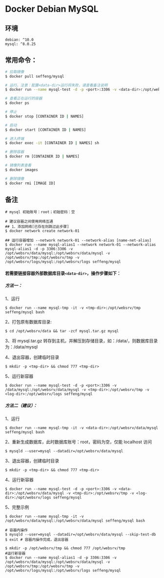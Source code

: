 # Docker Debian MySQL

## 环境

```
debian: ^10.0
mysql: ^8.0.25
```

## 常用命令：

```sh
# 拉取镜像
$ docker pull seffeng/mysql

# 运行，注意：配置<data-dir>运行将失败，请查看备注说明
$ docker run --name mysql-test -d -p <port>:3306 -v <data-dir>:/opt/websrv/data/mysql -v <tmp-dir>:/opt/websrv/tmp -v <log-dir>:/opt/websrv/logs seffeng/mysql

# 查看正在运行的容器
$ docker ps

# 停止
$ docker stop [CONTAINER ID | NAMES]

# 启动
$ docker start [CONTAINER ID | NAMES]

# 进入终端
$ docker exec -it [CONTAINER ID | NAMES] sh

# 删除容器
$ docker rm [CONTAINER ID | NAMES]

# 镜像列表查看
$ docker images

# 删除镜像
$ docker rmi [IMAGE ID]
```

## 备注

```
# mysql 初始账号：root；初始密码：空
```
```shell
# 建议容器之间使用网络互通
## 1、添加网络[已存在则跳过此步骤]
$ docker network create network-01

## 运行容器增加 --network network-01 --network-alias [name-net-alias]
$ docker run --name mysql-alias1 --network network-01 --network-alias mysql-alias1 -d -p 3306:3306 -v /opt/websrv/data/mysql:/opt/websrv/data/mysql -v /opt/websrv/tmp:/opt/websrv/tmp -v /opt/websrv/logs/mysql:/opt/websrv/logs seffeng/mysql
```
#### 若需要链接容器外部数据库目录`<data-dir>`，操作步骤如下：

##### 方法一：

1、运行

```shell
$ docker run --name mysql-tmp -it -v <tmp-dir>:/opt/websrv/tmp seffeng/mysql bash
```

2、打包原有数据库目录:

```shell
$ cd /opt/websrv/data && tar -zcf mysql.tar.gz mysql
```

3、将 mysql.tar.gz 转存到主机，并解压到存储目录，如：/data/，则数据库目录为：/data/mysql

4、退出容器，创建临时目录

```shell
$ mkdir -p <tmp-dir> && chmod 777 <tmp-dir>
```

5、运行新容器

```shell
$ docker run --name mysql-test -d -p <port>:3306 -v /data/mysql:/opt/websrv/data/mysql -v <tmp-dir>:/opt/websrv/tmp -v <log-dir>:/opt/websrv/logs seffeng/mysql
```

##### 方法二（建议）：

1、运行

```shell
$ docker run --name mysql-tmp -it -v <data-dir>:/opt/websrv/data/mysql seffeng/mysql bash
```

2、重新生成数据库，此时数据库账号：root，密码为空，仅能 localhost 访问

```shell
$ mysqld --user=mysql --datadir=/opt/websrv/data/mysql
```

3、退出容器，创建临时目录

```shell
$ mkdir -p <tmp-dir> && chmod 777 <tmp-dir>
```

4、运行新容器

```shell
$ docker run --name mysql-test -d -p <port>:3306 -v <data-dir>:/opt/websrv/data/mysql -v <tmp-dir>:/opt/websrv/tmp -v <log-dir>:/opt/websrv/logs seffeng/mysql
```

5、完整示例

```shell
$ docker run --name mysql-tmp -it -v /opt/websrv/data/mysql:/opt/websrv/data/mysql seffeng/mysql bash

# 容器内操作
$ mysqld --user=mysql --datadir=/opt/websrv/data/mysql --skip-test-db
$ exit # 容器内操作完成，退出容器

$ mkdir -p /opt/websrv/tmp && chmod 777 /opt/websrv/tmp
#运行新容器
$ docker run --name mysql-alias1 -d -p 3306:3306 -v /opt/websrv/data/mysql:/opt/websrv/data/mysql -v /opt/websrv/tmp:/opt/websrv/tmp -v /opt/websrv/logs/mysql:/opt/websrv/logs seffeng/mysql
```
